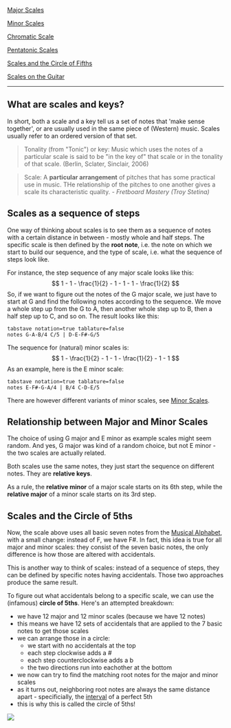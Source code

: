 [Major Scales](Major%20Scales.md)

[Minor Scales](Minor%20Scales.md)

[Chromatic Scale](Chromatic%20Scale.md)

[Pentatonic Scales](Pentatonic%20Scales.md)

[Scales and the Circle of Fifths](Scales%20and%20the%20Circle%20of%20Fifths.md)

[Scales on the Guitar](Scales%20on%20the%20Guitar.md)

----

## What are scales and keys?

In short, both a scale and a key tell us a set of notes that 'make sense together', or are usually used in the same piece of (Western) music. Scales usually refer to an ordered version of that set. 

> Tonality (from "Tonic") or key: Music which uses the notes of a particular scale is said to be "in the key of" that scale or in the tonality of that scale. (Berlin, Sclater, Sinclair, 2006) 

>Scale: A **particular arrangement** of pitches that has some practical use in music. THe relationship of the pitches to one another gives a scale its characteristic quality.
>*- Fretboard Mastery (Troy Stetina)*


## Scales as a sequence of steps

One way of thinking about scales is to see them as a sequence of notes with a certain distance in between - mostly whole and half steps. The specific scale is then defined by the **root note**, i.e. the note on which we start to build our sequence, and the type of scale, i.e. what the sequence of steps look like.

For instance, the step sequence of any major scale looks like this:
$$
	1 - 1 - \frac{1}{2} - 1 - 1 - 1 - \frac{1}{2}
$$
So, if we want to figure out the notes of the G major scale, we just have to start at G and find the following notes according to the sequence. We move a whole step up from the G to A, then another whole step up to B, then a half step up to C, and so on. The result looks like this:

```vextab
tabstave notation=true tablature=false
notes G-A-B/4 C/5 | D-E-F#-G/5
```

The sequence for (natural) minor scales is:
$$
	1 - \frac{1}{2} - 1 - 1 - \frac{1}{2} - 1 - 1
$$
As an example, here is the E minor scale:

```vextab
tabstave notation=true tablature=false
notes E-F#-G-A/4 | B/4 C-D-E/5
```

There are however different variants of minor scales, see [Minor Scales](Minor%20Scales.md).


## Relationship between Major and Minor Scales

The choice of using G major and E minor as example scales might seem random. And yes, G major was kind of a random choice, but not E minor - the two scales are actually related. 

Both scales use the same notes, they just start the sequence on different notes. They are **relative keys**.

As a rule, the **relative minor** of a major scale starts on its 6th step, while the **relative major** of a minor scale starts on its 3rd step.


## Scales and the Circle of 5ths

Now, the scale above uses all basic seven notes from the [Musical Alphabet](Musical%20Alphabet.md), with a small change: instead of F, we have F#. In fact, this idea is true for all major and minor scales: they consist of the seven basic notes, the only difference is how those are altered with accidentals.

This is another way to think of scales: instead of a sequence of steps, they can be defined by specific notes having accidentals. Those two approaches produce the same result.

To figure out what accidentals belong to a specific scale, we can use the (infamous) **circle of 5ths**. Here's an attempted breakdown:

- we have 12 major and 12 minor scales (because we have 12 notes)
- this means we have 12 sets of accidentals that are applied to the 7 basic notes to get those scales
- we can arrange those in a circle:
	- we start with no accidentals at the top
	- each step clockwise adds a #
	- each step counterclockwise adds a b
	- the two directions run into eachother at the bottom
- we now can try to find the matching root notes for the major and minor scales
- as it turns out, neighboring root notes are always the same distance apart - specificially, the [interval](../Chords%20and%20Harmonies/Intervals.md) of a perfect 5th
- this is why this is called the circle of 5ths!

![](600px-Circle_of_fifths_deluxe_4.svg.png)
